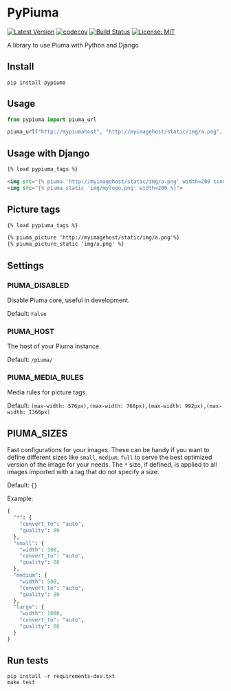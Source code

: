 # PyPiuma

[![Latest Version](https://img.shields.io/pypi/v/pypiuma.svg)](https://pypi.python.org/pypi/pypiuma/)
[![codecov](https://codecov.io/gh/piumaio/pypiuma/branch/master/graph/badge.svg)](https://codecov.io/gh/piumaio/pypiuma)
[![Build Status](https://travis-ci.org/piumaio/pypiuma.svg?branch=master)](https://travis-ci.org/piumaio/pypiuma)
[![License: MIT](https://img.shields.io/badge/License-MIT-blue.svg)](https://github.com/piumaio/pypiuma/blob/master/LICENSE)

A library to use Piuma with Python and Django

## Install

    pip install pypiuma

## Usage
```py
from pypiuma import piuma_url

piuma_url("http://mypiumahost", "http://myimagehost/static/img/a.png", 200, 200, 80)
```

## Usage with Django

```html
{% load pypiuma_tags %}

<img src="{% piuma 'http://myimagehost/static/img/a.png' width=200 convert_to="auto" %}">
<img src="{% piuma_static 'img/mylogo.png' width=200 %}">
```

## Picture tags

```html
{% load pypiuma_tags %}

{% piuma_picture 'http://myimagehost/static/img/a.png'%}
{% piuma_picture_static 'img/a.png' %}
```

## Settings

### PIUMA_DISABLED

Disable Piuma core, useful in development.

Default: `False`

### PIUMA_HOST

The host of your Piuma instance.

Default:  `/piuma/`

### PIUMA_MEDIA_RULES

Media rules for picture tags.

Default: `(max-width: 576px),(max-width: 768px),(max-width: 992px),(max-width: 1366px)`

## PIUMA_SIZES

Fast configurations for your images. These can be handy if you want to define different
sizes like `small`, `medium`, `full` to serve the best optimized version of the image for your needs.
The `*` size, if defined, is applied to all images imported with a tag that do not specify a size.

Default: `{}`

Example:
```python
{
  "*": {
    "convert_to": "auto",
    "quality": 80
  },
  "small": {
    "width": 300,
    "convert_to": "auto",
    "quality": 80
  },
  "medium": {
    "width": 500,
    "convert_to": "auto",
    "quality": 80
  },
  "large": {
    "width": 1000,
    "convert_to": "auto",
    "quality": 80
  }
}
```

## Run tests

    pip install -r requirements-dev.txt
    make test
